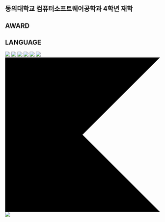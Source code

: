 ## 동의대학교 컴퓨터소프트웨어공학과 4학년 재학

## AWARD

## LANGUAGE
<img src="https://img.shields.io/badge/java-007396?style=for-the-badge&logo=OpenJDK&logoColor=white"> 
<img src="https://img.shields.io/badge/Spring-6DB33F?style=for-the-badge&logo=Spring&logoColor=white"> 
<img src="https://img.shields.io/badge/Javascript-F7DF1E?style=for-the-badge&logo=javascript&logoColor=FFF"/>
<img src="https://img.shields.io/badge/HTML5-E34F26?style=for-the-badge&logo=html5&logoColor=FFF"/>
<img src="https://img.shields.io/badge/CSS3-1572B6?style=for-the-badge&logo=css3&logoColor=FFF"/> 
<img src="https://img.shields.io/badge/GitHub-EAEAEA?style=for-the-badge&logo=github&logoColor=000"/> 
<svg role="img" viewBox="0 0 24 24" xmlns="http://www.w3.org/2000/svg"><title>Kotlin</title><path d="M24 24H0V0h24L12 12Z"/></svg>


<a href="①버튼을 눌렀을 때 이동할 링크" target="_blank">
<img src="https://img.shields.io/badge/②뱃지레이블-③배경색?style=④뱃지모양&logo=⑤로고&logoColor=로고색상"/></a>
